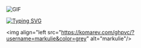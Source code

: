 <img  alt="GIF" src="https://media.giphy.com/media/13HgwGsXF0aiGY/giphy.gif" />

[![Typing SVG](https://readme-typing-svg.demolab.com?font=Fira+Code&pause=1000&width=500&lines=Hey!+Mark+is+here.+;I'm+an+Interactive+Developer.+;Specializing+in+.NET+%2F+Unity+%2F+Unreal)](https://git.io/typing-svg)

<img align="left src="https://komarev.com/ghpvc/?username=markulie&color=grey" alt="markulie"/>
